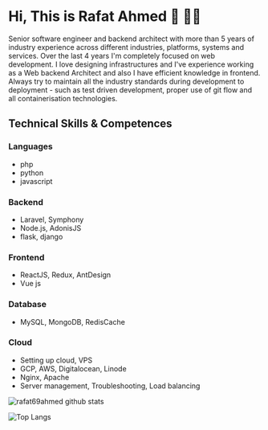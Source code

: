 # Hi, This is Rafat Ahmed 👋 👨‍💻

Senior software engineer and backend architect with more than 5 years of industry experience across different industries, platforms, systems and services. Over the last 4 years I'm completely focused on web development. I love designing infrastructures and I've experience working as a Web backend Architect and also I have efficient knowledge in frontend. Always try to maintain all the industry standards during development to deployment - such as test driven development, proper use of git flow and all containerisation technologies.

## Technical Skills & Competences

### Languages
- php
- python
- javascript

### Backend
- Laravel, Symphony
- Node.js, AdonisJS
- flask, django

### Frontend
- ReactJS, Redux, AntDesign
- Vue js

### Database
- MySQL, MongoDB, RedisCache

### Cloud
- Setting up cloud, VPS
- GCP, AWS, Digitalocean, Linode
- Nginx, Apache
- Server management, Troubleshooting, Load balancing


![rafat69ahmed github stats](https://github-readme-stats.vercel.app/api?username=rafat69ahmed&show_icons=true&hide_border=true)

![Top Langs](https://github-readme-stats.vercel.app/api/top-langs/?username=rafat69ahmed&layout=compact)
